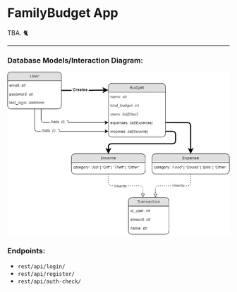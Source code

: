 # FamilyBudget App

TBA. 🐈

---

### Database Models/Interaction Diagram:

![./docs/img/database.png](./docs/img/database.png)

### Endpoints:


- `rest/api/login/`
- `rest/api/register/`
- `rest/api/auth-check/`